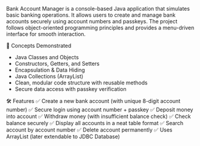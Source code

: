 Bank Account Manager is a console-based Java application that simulates basic banking operations. It allows users to create and manage bank accounts securely using account numbers and passkeys. The project follows object-oriented programming principles and provides a menu-driven interface for smooth interaction.

🎯 Concepts Demonstrated
  - Java Classes and Objects
  - Constructors, Getters, and Setters
  - Encapsulation & Data Hiding
  - Java Collections (ArrayList)
  - Clean, modular code structure with reusable methods
  - Secure data access with passkey verification


🛠️ Features
  ✅ Create a new bank account (with unique 8-digit account number)
  ✅ Secure login using account number + passkey
  ✅ Deposit money into account
  ✅ Withdraw money (with insufficient balance check)
  ✅ Check balance securely
  ✅ Display all accounts in a neat table format
  ✅ Search account by account number
  ✅ Delete account permanently
  ✅ Uses ArrayList (later extendable to JDBC Database)
